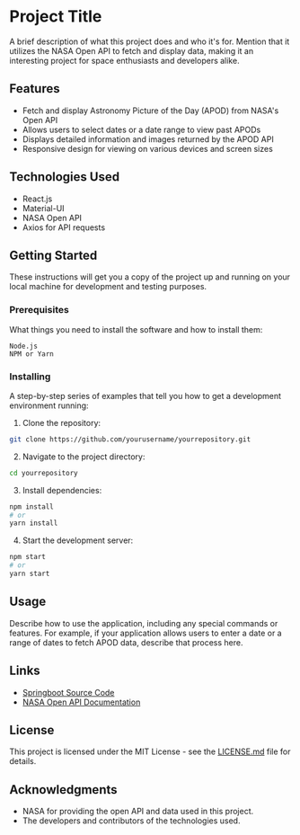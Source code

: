 
# Project Title

A brief description of what this project does and who it's for. Mention that it utilizes the NASA Open API to fetch and display data, making it an interesting project for space enthusiasts and developers alike.

## Features

- Fetch and display Astronomy Picture of the Day (APOD) from NASA's Open API
- Allows users to select dates or a date range to view past APODs
- Displays detailed information and images returned by the APOD API
- Responsive design for viewing on various devices and screen sizes

## Technologies Used

- React.js
- Material-UI
- NASA Open API
- Axios for API requests

## Getting Started

These instructions will get you a copy of the project up and running on your local machine for development and testing purposes.

### Prerequisites

What things you need to install the software and how to install them:

```
Node.js
NPM or Yarn
```

### Installing

A step-by-step series of examples that tell you how to get a development environment running:

1. Clone the repository:

```bash
git clone https://github.com/yourusername/yourrepository.git
```

2. Navigate to the project directory:

```bash
cd yourrepository
```

3. Install dependencies:

```bash
npm install
# or
yarn install
```

4. Start the development server:

```bash
npm start
# or
yarn start
```

## Usage

Describe how to use the application, including any special commands or features. For example, if your application allows users to enter a date or a range of dates to fetch APOD data, describe that process here.


## Links

- [Springboot Source Code](https://github.com/Vineetha785/NasaApi/)
- [NASA Open API Documentation](https://api.nasa.gov)

## License

This project is licensed under the MIT License - see the [LICENSE.md](LICENSE.md) file for details.

## Acknowledgments

- NASA for providing the open API and data used in this project.
- The developers and contributors of the technologies used.


